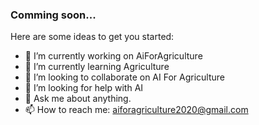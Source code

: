 ### Comming soon...



Here are some ideas to get you started:

- 🔭 I’m currently working on AiForAgriculture
- 🌱 I’m currently learning Agriculture
- 👯 I’m looking to collaborate on AI For Agriculture
- 🤔 I’m looking for help with AI
- 💬 Ask me about anything.
- 📫 How to reach me: aiforagriculture2020@gmail.com


